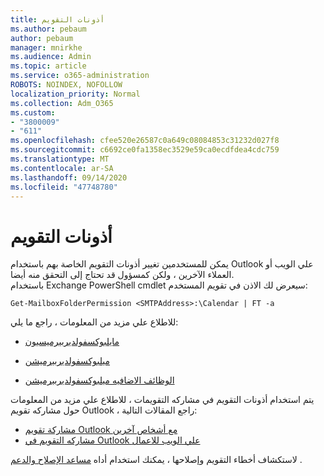 ```yaml
---
title: أذونات التقويم
ms.author: pebaum
author: pebaum
manager: mnirkhe
ms.audience: Admin
ms.topic: article
ms.service: o365-administration
ROBOTS: NOINDEX, NOFOLLOW
localization_priority: Normal
ms.collection: Adm_O365
ms.custom:
- "3800009"
- "611"
ms.openlocfilehash: cfee520e26587c0a649c08084853c31232d027f8
ms.sourcegitcommit: c6692ce0fa1358ec3529e59ca0ecdfdea4cdc759
ms.translationtype: MT
ms.contentlocale: ar-SA
ms.lasthandoff: 09/14/2020
ms.locfileid: "47748780"
---
```

# <a name="calendar-permissions"></a>أذونات التقويم

يمكن للمستخدمين تغيير أذونات التقويم الخاصة بهم باستخدام Outlook علي الويب أو العملاء الآخرين ، ولكن كمسؤول قد تحتاج إلى التحقق منه أيضا.  
باستخدام Exchange PowerShell cmdlet سيعرض لك الاذن في تقويم المستخدم:

`Get-MailboxFolderPermission <SMTPAddress>:\Calendar | FT -a`

للاطلاع علي مزيد من المعلومات ، راجع ما يلي:

- [مايلبوكسفولديربيرميسيون](https://docs.microsoft.com/powershell/module/exchange/get-mailboxfolderpermission?view=exchange-ps)

- [ميلبوكسفولديربيرميشن](https://docs.microsoft.com/powershell/module/exchange/set-mailboxfolderpermission?view=exchange-ps)

- [الوظائف الاضافيه ميلبوكسفولديربيرميشن](https://office.visualstudio.com/DefaultCollection/MAX/_queries/query/Add-MailboxFolderPermission)

يتم استخدام أذونات التقويم في مشاركه التقويمات ، للاطلاع علي مزيد من المعلومات حول مشاركه تقويم Outlook ، راجع المقالات التالية:

- [مشاركة تقويم Outlook مع أشخاص آخرين](https://support.office.com/article/353ed2c1-3ec5-449d-8c73-6931a0adab88)
- [مشاركه التقويم في Outlook علي الويب للاعمال](https://support.office.com/article/7ecef8ae-139c-40d9-bae2-a23977ee58d5)

لاستكشاف أخطاء التقويم وإصلاحها ، يمكنك استخدام أداه [مساعد الإصلاح والدعم](https://support.microsoft.com/office/e90bb691-c2a7-4697-a94f-88836856c72f) .